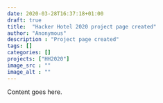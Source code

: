 ```yaml
---
date: 2020-03-28T16:37:18+01:00
draft: true
title:  "Hacker Hotel 2020 project page created"
author: "Anonymous"
description : "Project page created"
tags: []
categories: []
projects: ["HH2020"]
image_src : ""
image_alt : ""
---
```


Content goes here.
